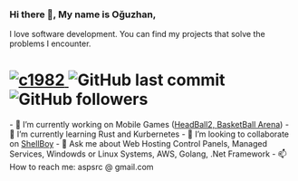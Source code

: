 ### Hi there 👋, My name is Oğuzhan,
I love software development. You can find my projects that solve the problems I encounter. 

<h1>
    <a href="https://twitter.com/c1982" target="_blank"> 
    <img src= "https://img.shields.io/twitter/follow/c1982?logo=twitter&style=for-the-badge" alt="c1982"> </img>
    </a>
    <img alt="GitHub last commit" src="https://img.shields.io/github/last-commit/c1982/c1982?style=for-the-badge">
    <img alt="GitHub followers" src="https://img.shields.io/github/followers/c1982?style=for-the-badge&logo=github">
</h1>
- 🔭 I’m currently working on Mobile Games (<a href="https://www.headball2.com/">HeadBall2, <a href="https://play.google.com/store/apps/details?id=com.masomo.basketballarena&hl=en&gl=US">BasketBall Arena</a>)
- 🌱 I’m currently learning Rust and Kurbernetes
- 👯 I’m looking to collaborate on <a href="https://github.com/c1982/shellboy">ShellBoy</a>
- 💬 Ask me about Web Hosting Control Panels, Managed Services, Windowds or Linux Systems, AWS, Golang, .Net Framework
- 📫 How to reach me: aspsrc @ gmail.com
